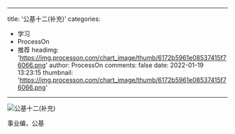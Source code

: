 
---
title: '公基十二(补充)'
categories: 
 - 学习
 - ProcessOn
 - 推荐
headimg: 'https://img.processon.com/chart_image/thumb/6172b5961e08537415f76066.png'
author: ProcessOn
comments: false
date: 2022-01-19 13:23:15
thumbnail: 'https://img.processon.com/chart_image/thumb/6172b5961e08537415f76066.png'
---

<div>   
<img class="thumb" alt="公基十二(补充)" src="https://img.processon.com/chart_image/thumb/6172b5961e08537415f76066.png" referrerpolicy="no-referrer">
<p>事业编，公基</p>  
</div>
            